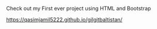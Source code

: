 Check out my First ever project using HTML and Bootstrap

https://qasimjamil5222.github.io/gilgitbaltistan/
